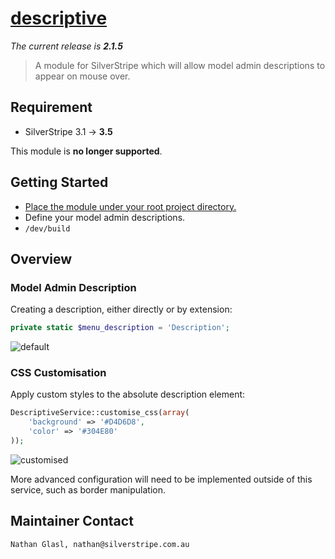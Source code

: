 # [descriptive](https://packagist.org/packages/nglasl/silverstripe-descriptive)

_The current release is **2.1.5**_

> A module for SilverStripe which will allow model admin descriptions to appear on mouse over.

## Requirement

* SilverStripe 3.1 → **3.5**

This module is **no longer supported**.

## Getting Started

* [Place the module under your root project directory.](https://packagist.org/packages/nglasl/silverstripe-descriptive)
* Define your model admin descriptions.
* `/dev/build`

## Overview

### Model Admin Description

Creating a description, either directly or by extension:

```php
private static $menu_description = 'Description';
```

![default](https://raw.githubusercontent.com/nglasl/silverstripe-descriptive/master/images/descriptive-default.png)

### CSS Customisation

Apply custom styles to the absolute description element:

```php
DescriptiveService::customise_css(array(
	'background' => '#D4D6D8',
	'color' => '#304E80'
));
```

![customised](https://raw.githubusercontent.com/nglasl/silverstripe-descriptive/master/images/descriptive-customised.png)

More advanced configuration will need to be implemented outside of this service, such as border manipulation.

## Maintainer Contact

	Nathan Glasl, nathan@silverstripe.com.au
